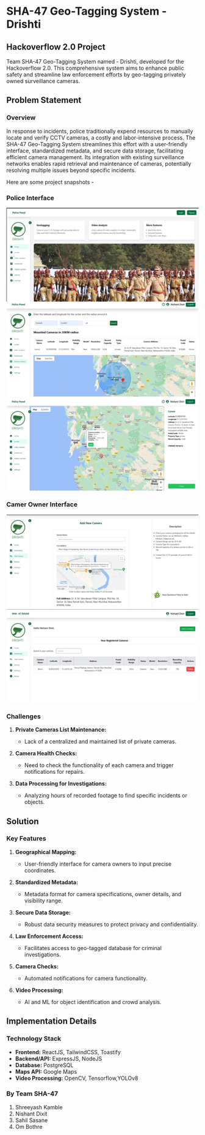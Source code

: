 # SHA-47 Geo-Tagging System - Drishti

## Hackoverflow 2.0 Project

Team SHA-47 Geo-Tagging System named - Drishti, developed for the Hackoverflow 2.0. This comprehensive system aims to enhance public safety and streamline law enforcement efforts by geo-tagging privately owned surveillance cameras.

## Problem Statement

### Overview

In response to incidents, police traditionally expend resources to manually locate and verify CCTV cameras, a costly and labor-intensive process. The SHA-47 Geo-Tagging System streamlines this effort with a user-friendly interface, standardized metadata, and secure data storage, facilitating efficient camera management. Its integration with existing surveillance networks enables rapid retrieval and maintenance of cameras, potentially resolving multiple issues beyond specific incidents.

Here are some project snapshots -

### Police Interface 

![alt text](images/9a2281dc-9772-4caf-980a-9744283f7fb4.jpg)
![alt text](images/6a91cc0f-69ae-418f-8fb7-bbdca4341d2e.jpg)
![alt text](images/7671a0fe-106b-4192-b727-9aa843be082a.jpg)
### Camer Owner Interface 

![alt text](images/3454a042-7566-4f36-a390-e754379d8854.jpg)
![alt text](images/eef29611-df9e-432a-ac66-63a765518166.jpg)


### Challenges

1. **Private Cameras List Maintenance:**
   - Lack of a centralized and maintained list of private cameras.

2. **Camera Health Checks:**
   - Need to check the functionality of each camera and trigger notifications for repairs.

3. **Data Processing for Investigations:**
   - Analyzing hours of recorded footage to find specific incidents or objects.

## Solution

### Key Features

1. **Geographical Mapping:**
   - User-friendly interface for camera owners to input precise coordinates.

2. **Standardized Metadata:**
   - Metadata format for camera specifications, owner details, and visibility range.

3. **Secure Data Storage:**
   - Robust data security measures to protect privacy and confidentiality.

4. **Law Enforcement Access:**
   - Facilitates access to geo-tagged database for criminal investigations.

5. **Camera Checks:**
   - Automated notifications for camera functionality.

6. **Video Processing:**
   - AI and ML for object identification and crowd analysis.

## Implementation Details

### Technology Stack

- **Frontend:** ReactJS, TailwindCSS, Toastify
- **Backend/API:** ExpressJS, NodeJS
- **Database:** PostgreSQL
- **Maps API:** Google Maps 
- **Video Processing:** OpenCV, Tensorflow,YOLOv8


### By Team SHA-47

1. Shreeyash Kamble
2. Nishant Dixit
3. Sahil Sasane
4. Om Bothre

